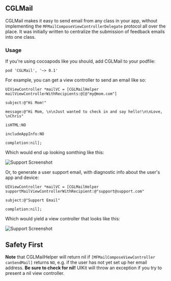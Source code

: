 ## CGLMail

CGLMail makes it easy to send email from any class in your app, without implementing the `MFMailComposeViewControllerDelegate` protocol all over the place. It was initially written to centralize the submission of feedback emails into one class. 

### Usage

If you're using cocoapods like you should, add CGLMail to your podfile:

`pod 'CGLMail', '~> 0.1'`

For example, you can get a view controller to send an email like so:

````objc
UIViewController *mailVC = [CGLMailHelper mailViewControllerWithRecipients:@[@"my@mom.com"] 
                                                                   subject:@"Hi Mom!" 
                                                                   message:@"Hi Mom, \n\nJust wanted to check in and say hello!\n\nLove, \nChris" 
                                                                    isHTML:NO 
                                                            includeAppInfo:NO 
                                                                completion:nil];
````

Which would end up looking somthing like this:

![Support Screenshot](https://raw.github.com/chrisladd/CGLMail/master/screenshots/email-screenshot.png)






Or, to generate a user support email, with diagnostic info about the user's app and device:

````objc
UIViewController *mailVC = [CGLMailHelper supportMailViewControllerWithRecipient:@"support@support.com" 
                                                                         subject:@"Support Email" 
                                                                      completion:nil];
````

Which would yield a view controller that looks like this:

![Support Screenshot](https://raw.github.com/chrisladd/CGLMail/master/screenshots/support-screenshot.png)

## Safety First

**Note** that  CGLMailHelper will return nil if `[MFMailComposeViewController canSendMail]` returns `NO`, e.g. if the user has not yet set up her email address. **Be sure to check for nil!** UIKit will throw an exception if you try to present a nil view controller.


